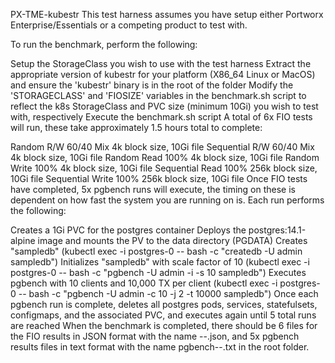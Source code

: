 PX-TME-kubestr
This test harness assumes you have setup either Portworx Enterprise/Essentials or a competing product to test with.

To run the benchmark, perform the following:

Setup the StorageClass you wish to use with the test harness
Extract the appropriate version of kubestr for your platform (X86_64 Linux or MacOS) and ensure the 'kubestr' binary is in the root of the folder
Modify the 'STORAGECLASS' and 'FIOSIZE' variables in the benchmark.sh script to reflect the k8s StorageClass and PVC size (minimum 10Gi) you wish to test with, respectively
Execute the benchmark.sh script
A total of 6x FIO tests will run, these take approximately 1.5 hours total to complete:

Random R/W 60/40 Mix 4k block size, 10Gi file
Sequential R/W 60/40 Mix 4k block size, 10Gi file
Random Read 100% 4k block size, 10Gi file
Random Write 100% 4k block size, 10Gi file
Sequential Read 100% 256k block size, 10Gi file
Sequential Write 100% 256k block size, 10Gi file
Once FIO tests have completed, 5x pgbench runs will execute, the timing on these is dependent on how fast the system you are running on is. Each run performs the following:

Creates a 1Gi PVC for the postgres container
Deploys the postgres:14.1-alpine image and mounts the PV to the data directory (PGDATA)
Creates "sampledb" (kubectl exec -i postgres-0 -- bash -c "createdb -U admin sampledb")
Initializes "sampledb" with scale factor of 10 (kubectl exec -i postgres-0 -- bash -c "pgbench -U admin -i -s 10 sampledb")
Executes pgbench with 10 clients and 10,000 TX per client (kubectl exec -i postgres-0 -- bash -c "pgbench -U admin -c 10 -j 2 -t 10000 sampledb")
Once each pgbench run is complete, deletes all postgres pods, services, statefulsets, configmaps, and the associated PVC, and executes again until 5 total runs are reached
When the benchmark is completed, there should be 6 files for the FIO results in JSON format with the name --.json, and 5x pgbench results files in text format with the name pgbench--.txt in the root folder.
